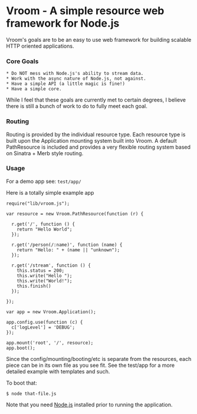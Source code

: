 Vroom - A simple resource web framework for Node.js
===================================================

Vroom's goals are to be an easy to use web framework
for building scalable HTTP oriented applications.


### Core Goals

    * Do NOT mess with Node.js's ability to stream data.
    * Work with the async nature of Node.js, not against.
    * Have a simple API (a little magic is fine!)
    * Have a simple core.

While I feel that these goals are currently met to certain
degrees, I believe there is still a bunch of work to do to
fully meet each goal.


### Routing

Routing is provided by the individual resource type. Each resource
type is built upon the Application mounting system built into
Vroom. A default PathResource is included and provides a very
flexible routing system based on Sinatra + Merb style routing.


### Usage

For a demo app see: `test/app/`

Here is a totally simple example app

    require("lib/vroom.js");

    var resource = new Vroom.PathResource(function (r) {
  
      r.get('/', function () {
        return "Hello World";
      });
  
      r.get('/person(/:name)', function (name) {
        return "Hello: " + (name || "unknown");
      });
  
      r.get('/stream', function () {
        this.status = 200;
        this.write("Hello ");
        this.write("World!");
        this.finish()
      });
  
    });

    var app = new Vroom.Application();

    app.config.use(function (c) {
      c['logLevel'] = 'DEBUG';
    });

    app.mount('root', '/', resource);
    app.boot();

Since the config/mounting/booting/etc is separate from the
resources, each piece can be in its own file as you see fit.
See the test/app for a more detailed example with templates
and such.

To boot that:

    $ node that-file.js

Note that you need [Node.js](http://tinyclouds.org/node/) installed
prior to running the application.

